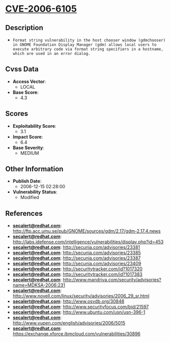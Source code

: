 
# [CVE-2006-6105](http://ftp.acc.umu.se/pub/GNOME/sources/gdm/2.17/gdm-2.17.4.news)

## Description

- `Format string vulnerability in the host chooser window (gdmchooser) in GNOME Foundation Display Manager (gdm) allows local users to execute arbitrary code via format string specifiers in a hostname, which are used in an error dialog.`

## Cvss Data

- **Access Vector**:
  - LOCAL
- **Base Score**:
  - 4.3

## Scores

- **Exploitability Score**:
  - 3.1
- **Impact Score**:
  - 6.4
- **Base Severity**:
  - MEDIUM

## Other Information

- **Publish Date**:
  - 2006-12-15 02:28:00
- **Vulnerability Status**:
  - Modified

## References

- **secalert@redhat.com**: http://ftp.acc.umu.se/pub/GNOME/sources/gdm/2.17/gdm-2.17.4.news
- **secalert@redhat.com**: http://labs.idefense.com/intelligence/vulnerabilities/display.php?id=453
- **secalert@redhat.com**: http://secunia.com/advisories/23381
- **secalert@redhat.com**: http://secunia.com/advisories/23385
- **secalert@redhat.com**: http://secunia.com/advisories/23387
- **secalert@redhat.com**: http://secunia.com/advisories/23409
- **secalert@redhat.com**: http://securitytracker.com/id?1017320
- **secalert@redhat.com**: http://securitytracker.com/id?1017383
- **secalert@redhat.com**: http://www.mandriva.com/security/advisories?name=MDKSA-2006:231
- **secalert@redhat.com**: http://www.novell.com/linux/security/advisories/2006_29_sr.html
- **secalert@redhat.com**: http://www.osvdb.org/30848
- **secalert@redhat.com**: http://www.securityfocus.com/bid/21597
- **secalert@redhat.com**: http://www.ubuntu.com/usn/usn-396-1
- **secalert@redhat.com**: http://www.vupen.com/english/advisories/2006/5015
- **secalert@redhat.com**: https://exchange.xforce.ibmcloud.com/vulnerabilities/30896
